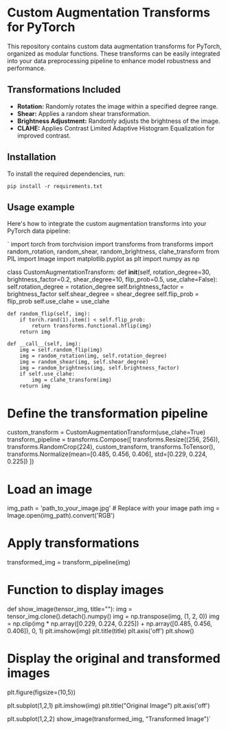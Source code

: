 # Custom Augmentation Transforms for PyTorch

This repository contains custom data augmentation transforms for PyTorch, organized as modular functions. These transforms can be easily integrated into your data preprocessing pipeline to enhance model robustness and performance.

## Transformations Included

- **Rotation:** Randomly rotates the image within a specified degree range.
- **Shear:** Applies a random shear transformation.
- **Brightness Adjustment:** Randomly adjusts the brightness of the image.
- **CLAHE:** Applies Contrast Limited Adaptive Histogram Equalization for improved contrast.

## Installation

To install the required dependencies, run:

`pip install -r requirements.txt`

## Usage example
Here's how to integrate the custom augmentation transforms into your PyTorch data pipeline:

`
import torch
from torchvision import transforms
from transforms import random_rotation, random_shear, random_brightness, clahe_transform
from PIL import Image
import matplotlib.pyplot as plt
import numpy as np

class CustomAugmentationTransform:
    def __init__(self, 
                 rotation_degree=30, 
                 brightness_factor=0.2, 
                 shear_degree=10, 
                 flip_prob=0.5,
                 use_clahe=False):
        self.rotation_degree = rotation_degree
        self.brightness_factor = brightness_factor
        self.shear_degree = shear_degree
        self.flip_prob = flip_prob
        self.use_clahe = use_clahe

    def random_flip(self, img):
        if torch.rand(1).item() < self.flip_prob:
            return transforms.functional.hflip(img)
        return img

    def __call__(self, img):
        img = self.random_flip(img)
        img = random_rotation(img, self.rotation_degree)
        img = random_shear(img, self.shear_degree)
        img = random_brightness(img, self.brightness_factor)
        if self.use_clahe:
            img = clahe_transform(img)
        return img

# Define the transformation pipeline
custom_transform = CustomAugmentationTransform(use_clahe=True)
transform_pipeline = transforms.Compose([
    transforms.Resize((256, 256)),
    transforms.RandomCrop(224),
    custom_transform,
    transforms.ToTensor(),
    transforms.Normalize(mean=[0.485, 0.456, 0.406],
                         std=[0.229, 0.224, 0.225])
])

# Load an image
img_path = 'path_to_your_image.jpg'  # Replace with your image path
img = Image.open(img_path).convert('RGB')

# Apply transformations
transformed_img = transform_pipeline(img)

# Function to display images
def show_image(tensor_img, title=""):
    img = tensor_img.clone().detach().numpy()
    img = np.transpose(img, (1, 2, 0))
    img = np.clip(img * np.array([0.229, 0.224, 0.225]) + 
                 np.array([0.485, 0.456, 0.406]), 0, 1)
    plt.imshow(img)
    plt.title(title)
    plt.axis('off')
    plt.show()

# Display the original and transformed images
plt.figure(figsize=(10,5))

plt.subplot(1,2,1)
plt.imshow(img)
plt.title("Original Image")
plt.axis('off')

plt.subplot(1,2,2)
show_image(transformed_img, "Transformed Image")`
